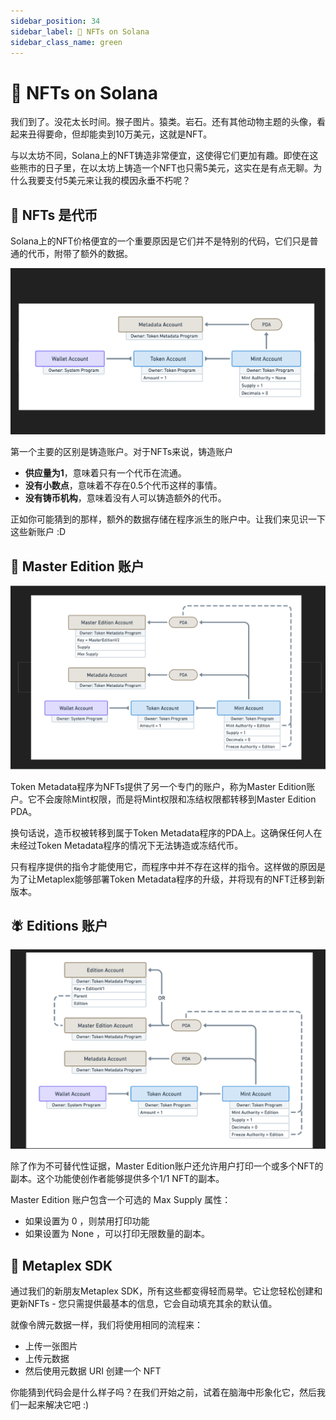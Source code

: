 ```yaml
---
sidebar_position: 34
sidebar_label: 🎨 NFTs on Solana
sidebar_class_name: green
---
```


# 🎨 NFTs on Solana

我们到了。没花太长时间。猴子图片。猿类。岩石。还有其他动物主题的头像，看起来丑得要命，但却能卖到10万美元，这就是NFT。

与以太坊不同，Solana上的NFT铸造非常便宜，这使得它们更加有趣。即使在这些熊市的日子里，在以太坊上铸造一个NFT也只需5美元，这实在是有点无聊。为什么我要支付5美元来让我的模因永垂不朽呢？

## 🫣 NFTs 是代币

Solana上的NFT价格便宜的一个重要原因是它们并不是特别的代码，它们只是普通的代币，附带了额外的数据。

![](./img/nft-metadata.png)

第一个主要的区别是铸造账户。对于NFTs来说，铸造账户

- **供应量为1**，意味着只有一个代币在流通。
- **没有小数点**，意味着不存在0.5个代币这样的事情。
- **没有铸币机构**，意味着没有人可以铸造额外的代币。

正如你可能猜到的那样，额外的数据存储在程序派生的账户中。让我们来见识一下这些新账户 :D


## 🐙 Master Edition  账户

![](./img/master-edition-account.png)


Token Metadata程序为NFTs提供了另一个专门的账户，称为Master Edition账户。它不会废除Mint权限，而是将Mint权限和冻结权限都转移到Master Edition PDA。

换句话说，造币权被转移到属于Token Metadata程序的PDA上。这确保任何人在未经过Token Metadata程序的情况下无法铸造或冻结代币。

只有程序提供的指令才能使用它，而程序中并不存在这样的指令。这样做的原因是为了让Metaplex能够部署Token Metadata程序的升级，并将现有的NFT迁移到新版本。

## 🪰 Editions 账户

![](./img/edition-account.png)

除了作为不可替代性证据，Master Edition账户还允许用户打印一个或多个NFT的副本。这个功能使创作者能够提供多个1/1 NFT的副本。

Master Edition  账户包含一个可选的 Max Supply 属性：

- 如果设置为 0 ，则禁用打印功能
- 如果设置为 None ，可以打印无限数量的副本。

## 🧰 Metaplex SDK

通过我们的新朋友Metaplex SDK，所有这些都变得轻而易举。它让您轻松创建和更新NFTs - 您只需提供最基本的信息，它会自动填充其余的默认值。

就像令牌元数据一样，我们将使用相同的流程来：

- 上传一张图片
- 上传元数据
- 然后使用元数据 URI 创建一个 NFT

你能猜到代码会是什么样子吗？在我们开始之前，试着在脑海中形象化它，然后我们一起来解决它吧 :)
